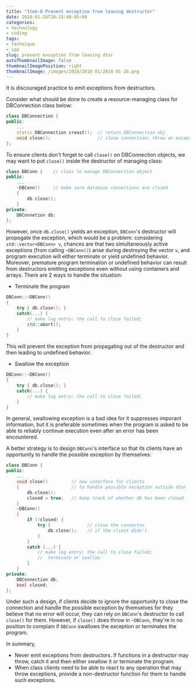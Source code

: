 ```yaml
---
title: "Item-8 Prevent exception from leaving destructor"
date: 2018-01-26T20:15:48-05:00
categories:
- technology
- coding
tags:
- technique
- cpp
slug: prevent exception from leaving dtor
autoThumbnailImage: false
thumbnailImagePosition: right
thumbnailImage: /images/2018/2018-01/2018-01-26.png
---
```


It is discouraged practice to emit exceptions from destructors.
<!--more-->

Consider what should be done to create a resource-managing class for DBConnection class below:

```cpp
class DBConnection {
public:
    ...
    static DBConnection creast();  // return DBConnection obj
    void close();                  // close connection; throw an exception if closing fails
};
```

To ensure clients don't forget to call `close()` on DBConnection objects, we may want to put `close()` inside the destructor of managing class:

```cpp
class DBConn {    // class to manage DBConnection object
public:
    ...
    ~DBConn()     // make sure database connections are closed
    {
        db.close();
    }
private:
    DBConnetion db;
};
```

However, once `db.close()` yields an exception, `DBConn`'s destructor will propogate the exception, which would be a problem: considering `std::vector<DBConn> v`, chances are that two simultaneously active exceptions (from calling `~DBConn()`) arise during destroying the vector `v`, and program execution will either terminate or yield undefined behavior. Moreover, premature program termination or undefined behavior can result from destructors emitting exceptions even without using containers and arrays. There are 2 ways to handle the situation:  

* Terminate the program  
 
```cpp
DBConn::~DBConn()
{
    try { db.close(); }
    catch(...) {
        // make log entry: the call to close failed;
        std::abort();
    }
}
```

This will prevent the exception from propagating out of the destructor and then leading to undefined behavior.  

* Swallow the exception

```cpp
DBConn::~DBConn()
{
    try { db.close(); }
    catch(...) {
        // make log entry: the call to close failed;
    }
}
```

In general, swallowing exception is a bad idea for it suppresses imporant information, but it is preferable sometimes when the program is asked to be able to reliably continue execution even after an error has been encountered.

A better strategy is to design `DBConn`'s interface so that its clients have an opportunity to handle the possible exception by themselves:

```cpp
class DBConn {
public:
    ...
    void close()         // new interface for clients
    {                    // to handle possible exception outside dtor
        db.close();
        closed = true;   // keep track of whether db has been closed
    }
    ~DBConn()
    {
        if (!closed) {
            try {              // close the connecton
                db.close();    // if the client didn't
            }
        }
        catch (...) {
            // make log entry: the call to close failed;
            //  terminate or swallow
        }
    }
private:
    DBConnection db;
    bool closed;
};
```

Under such a design, if clients decide to ignore the opportunity to close the connection and handle the possible exception by themselves for they believe that no error will occur, they can rely on `DBConn`'s destructor to call `close()` for them. However, if `close()` does throw in `~DBConn`, they're in no position to complain if `DBConn` swallows the exception or terminates the program.

In summary,  
 
* Never emit exceptions from destructors. If functions in a destructor may throw, catch it and then either swallow it or terminate the program.  
* When class clients need to be able to react to any operation that may throw exceptions, provide a non-destructor function for them to handle such exceptions.
